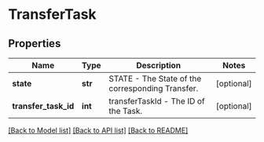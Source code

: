 # TransferTask

## Properties
Name | Type | Description | Notes
------------ | ------------- | ------------- | -------------
**state** | **str** | STATE - The State of the corresponding Transfer. | [optional] 
**transfer_task_id** | **int** | transferTaskId - The ID of the Task. | [optional] 

[[Back to Model list]](../README.md#documentation-for-models) [[Back to API list]](../README.md#documentation-for-api-endpoints) [[Back to README]](../README.md)



